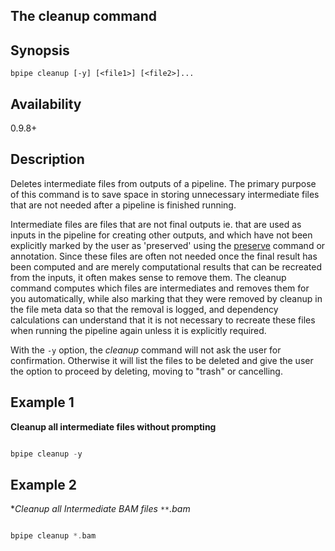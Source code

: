 ## The cleanup command

## Synopsis

    bpipe cleanup [-y] [<file1>] [<file2>]...
    
## Availability

0.9.8+

## Description

Deletes intermediate files from outputs of a pipeline. The primary purpose of
this command is to save space in storing unnecessary intermediate files that
are not needed after a pipeline is finished running.

Intermediate files are files that are not final outputs ie. that are used as
inputs in the pipeline for creating other outputs, and which have not been
explicitly marked by the user as 'preserved' using the
[preserve](/Commands/preserve/) command or annotation. Since these files are
often not needed once the final result has been computed and are merely
computational results that can be recreated from the inputs, it often makes
sense to remove them. The cleanup command computes which files are
intermediates and removes them for you automatically, while also marking that
they were removed by cleanup in the file meta data so that the removal is
logged, and  dependency calculations can understand that it is not necessary to
recreate these files when running the pipeline again unless it is explicitly
required.

With the `-y` option, the *cleanup* command will not ask the user for confirmation. Otherwise it will list the files to be deleted and give the user the option to proceed by deleting, moving to "trash" or cancelling.

## Example 1

**Cleanup all intermediate files without prompting**
```groovy 

bpipe cleanup -y
```

## Example 2

**Cleanup all Intermediate BAM files `**`.bam*
```groovy 

bpipe cleanup *.bam
```
